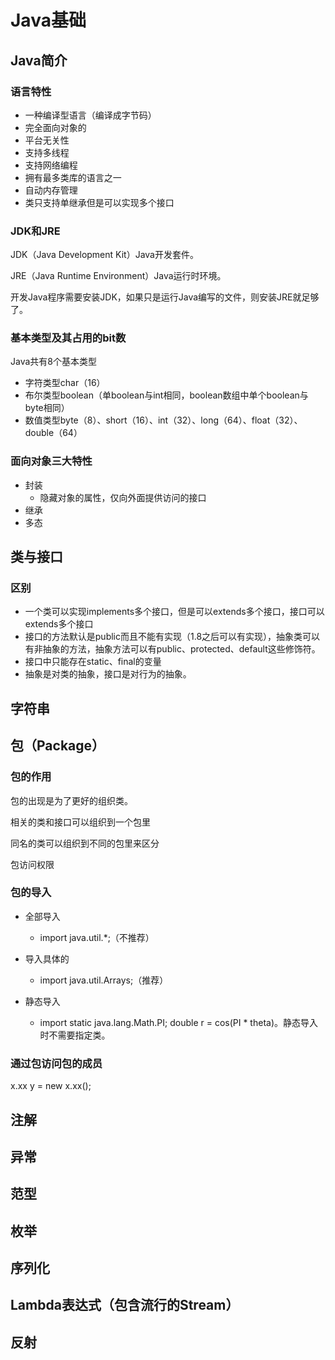# Java基础

## Java简介

### 语言特性

+ 一种编译型语言（编译成字节码）
+ 完全面向对象的
+ 平台无关性
+ 支持多线程
+ 支持网络编程
+ 拥有最多类库的语言之一
+ 自动内存管理
+ 类只支持单继承但是可以实现多个接口

### JDK和JRE

JDK（Java Development Kit）Java开发套件。

JRE（Java Runtime Environment）Java运行时环境。

开发Java程序需要安装JDK，如果只是运行Java编写的文件，则安装JRE就足够了。

### 基本类型及其占用的bit数

Java共有8个基本类型

+ 字符类型char（16）
+ 布尔类型boolean（单boolean与int相同，boolean数组中单个boolean与byte相同）
+ 数值类型byte（8）、short（16）、int（32）、long（64）、float（32）、double（64）

### 面向对象三大特性

+ 封装
  + 隐藏对象的属性，仅向外面提供访问的接口
+ 继承
+ 多态

## 类与接口

### 区别

+ 一个类可以实现implements多个接口，但是可以extends多个接口，接口可以extends多个接口
+ 接口的方法默认是public而且不能有实现（1.8之后可以有实现），抽象类可以有非抽象的方法，抽象方法可以有public、protected、default这些修饰符。
+ 接口中只能存在static、final的变量
+ 抽象是对类的抽象，接口是对行为的抽象。

## 字符串

## 包（Package）

### 包的作用

包的出现是为了更好的组织类。

相关的类和接口可以组织到一个包里

同名的类可以组织到不同的包里来区分

包访问权限

### 包的导入

+ 全部导入
  + import java.util.*;（不推荐）

+ 导入具体的
  + import java.util.Arrays;（推荐）
+ 静态导入
  + import static java.lang.Math.PI; double r = cos(PI * theta)。静态导入时不需要指定类。

### 通过包访问包的成员

x.xx y = new x.xx();

## 注解



## 异常

## 范型

## 枚举

## 序列化

## Lambda表达式（包含流行的Stream）

## 反射